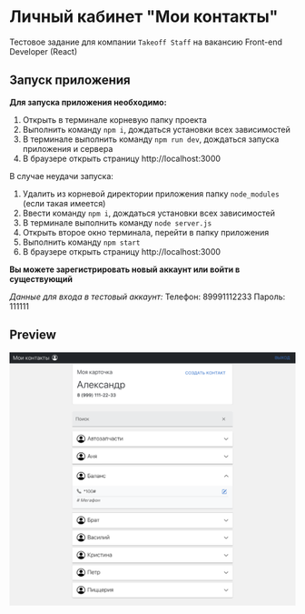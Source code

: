 # Личный кабинет "Мои контакты"

Тестовое задание для компании `Takeoff Staff` на вакансию Front-end Developer (React)

## Запуск приложения

**Для запуска приложения необходимо:**

1. Открыть в терминале корневую папку проекта
2. Выполнить команду `npm i`, дождаться установки всех зависимостей
3. В терминале выполнить команду `npm run dev`, дождаться запуска приложения и сервера
4. В браузере открыть страницу http://localhost:3000

В случае неудачи запуска:

1. Удалить из корневой директории приложения папку `node_modules` (если такая имеется)
2. Ввести команду `npm i`, дождаться установки всех зависимостей
3. В терминале выполнить команду `node server.js`
4. Открыть второе окно терминала, перейти в папку приложения
5. Выполнить команду `npm start`
6. В браузере открыть страницу http://localhost:3000

**Вы можете зарегистрировать новый аккаунт или войти в существующий**

_Данные для входа в тестовый аккаунт:_
Телефон: 89991112233
Пароль: 111111

## Preview
![preview_img.png](./preview_img.png)
